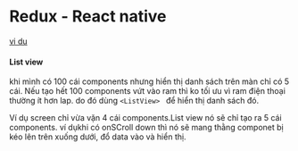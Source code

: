 # Redux - React native

[vi du](/vidu.png)

#### List view

khi mình có 100 cái components nhưng hiển thị danh sách trên màn chỉ có 5 cái. Nếu tạo hết 100 components vứt vào ram thì ko
tối ưu vì ram điện thoại thường ít hơn lap. do đó dùng `<ListView> ` để hiển thị danh sách đó. <br/>

Ví dụ screen chỉ vừa vặn 4 cái components.List view nó sẽ chỉ tạo ra 5 cái components. ví dụkhi có onSCroll down thì nó sẽ mang thằng componet bị kéo lên trên xuống dưới, đổ data vào và hiển thị.

